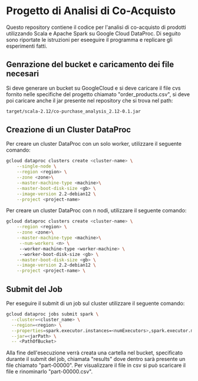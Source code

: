 # Progetto di Analisi di Co-Acquisto

Questo repository contiene il codice per l'analisi di co-acquisto di prodotti utilizzando Scala e Apache Spark su Google Cloud DataProc. Di seguito sono riportate le istruzioni per eseeguire il programma e replicare gli esperimenti fatti.

## Genrazione del bucket e caricamento dei file necesari

Si deve generare un bucket su GoogleCloud e si deve caricare il file cvs fornito nelle specifiche del progetto chiamato "order_products.csv", si deve poi caricare anche il jar presente nel repository che si trova nel path:
```bash
target/scala-2.12/co-purchase_analysis_2.12-0.1.jar
```

## Creazione di un Cluster DataProc

Per creare un cluster DataProc con un solo worker, utilizzare il seguente comando:

```bash
gcloud dataproc clusters create <cluster-name> \
    --single-node \
    --region <region> \
    --zone <zone>\
    --master-machine-type <machine>\
    --master-boot-disk-size <gb> \
    --image-version 2.2-debian12 \
    --project <project-name>
 ```
Per creare un cluster DataProc con n nodi, utilizzare il seguente comando:
```bash
gcloud dataproc clusters create <cluster-name> \
    --region <region> \
    --zone <zone>\
    --master-machine-type <machine>\
     --num-workers <n> \ 
     --worker-machine-type <worker-machine> \ 
     --worker-boot-disk-size <gb> \
    --master-boot-disk-size <gb> \
    --image-version 2.2-debian12 \
    --project <project-name> \
   ```
   
## Submit del Job

Per eseguire il submit di un job sul cluster utilizzare il seguente comando:
```bash
gcloud dataproc jobs submit spark \
  --cluster=<cluster_name> \
  --region=<region> \
  --properties=spark.executor.instances=<numExecutors>,spark.executor.memory=6g, spark.executor.cores=3, spark.driver.memory=4g \
  --jar=<jarPath> \
  -- <PathOfBucket>
```
Alla fine dell'esecuzione verrà creata una cartella nel bucket, specificato durante il submit del job, chiamata "results" dove dentro sarà presente un file chiamato "part-00000". Per visualizzare il file in csv si può scaricare il file e rinominarlo "part-00000.csv".
